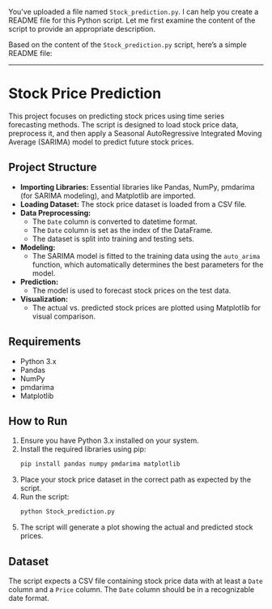 You've uploaded a file named `Stock_prediction.py`. I can help you create a README file for this Python script. Let me first examine the content of the script to provide an appropriate description.

Based on the content of the `Stock_prediction.py` script, here’s a simple README file:

---

# Stock Price Prediction

This project focuses on predicting stock prices using time series forecasting methods. The script is designed to load stock price data, preprocess it, and then apply a Seasonal AutoRegressive Integrated Moving Average (SARIMA) model to predict future stock prices.

## Project Structure

- **Importing Libraries:** Essential libraries like Pandas, NumPy, pmdarima (for SARIMA modeling), and Matplotlib are imported.
- **Loading Dataset:** The stock price dataset is loaded from a CSV file.
- **Data Preprocessing:**
  - The `Date` column is converted to datetime format.
  - The `Date` column is set as the index of the DataFrame.
  - The dataset is split into training and testing sets.
- **Modeling:**
  - The SARIMA model is fitted to the training data using the `auto_arima` function, which automatically determines the best parameters for the model.
- **Prediction:**
  - The model is used to forecast stock prices on the test data.
- **Visualization:**
  - The actual vs. predicted stock prices are plotted using Matplotlib for visual comparison.

## Requirements

- Python 3.x
- Pandas
- NumPy
- pmdarima
- Matplotlib

## How to Run

1. Ensure you have Python 3.x installed on your system.
2. Install the required libraries using pip:
   ```bash
   pip install pandas numpy pmdarima matplotlib
   ```
3. Place your stock price dataset in the correct path as expected by the script.
4. Run the script:
   ```bash
   python Stock_prediction.py
   ```
5. The script will generate a plot showing the actual and predicted stock prices.

## Dataset

The script expects a CSV file containing stock price data with at least a `Date` column and a `Price` column. The `Date` column should be in a recognizable date format.

